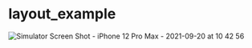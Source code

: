 # layout_example


![Simulator Screen Shot - iPhone 12 Pro Max - 2021-09-20 at 10 42 56](https://user-images.githubusercontent.com/10877701/133959395-386eb05c-4714-4941-ac87-a09bb4a96503.png)
